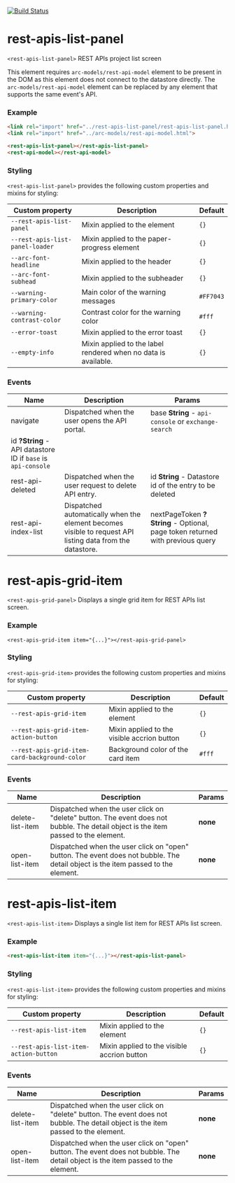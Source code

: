 [![Build Status](https://travis-ci.org/advanced-rest-client/rest-apis-list-panel.svg?branch=stage)](https://travis-ci.org/advanced-rest-client/rest-apis-list-panel)  

# rest-apis-list-panel

`<rest-apis-list-panel>` REST APIs project list screen

This element requires `arc-models/rest-api-model` element to be present in the
DOM as this element does not connect to the datastore directly.
The `arc-models/rest-api-model` element can be replaced by any element that
supports the same event's API.

### Example

```html
<link rel="import" href="../rest-apis-list-panel/rest-apis-list-panel.html">
<link rel="import" href="../arc-models/rest-api-model.html">

<rest-apis-list-panel></rest-apis-list-panel>
<rest-api-model></rest-api-model>
```

### Styling
`<rest-apis-list-panel>` provides the following custom properties and mixins for styling:

Custom property | Description | Default
----------------|-------------|----------
`--rest-apis-list-panel` | Mixin applied to the element | `{}`
`--rest-apis-list-panel-loader` | Mixin applied to the paper-progress element | `{}`
`--arc-font-headline` | Mixin applied to the header | `{}`
`--arc-font-subhead` | Mixin applied to the subheader | `{}`
`--warning-primary-color` | Main color of the warning messages | `#FF7043`
`--warning-contrast-color` | Contrast color for the warning color | `#fff`
`--error-toast` | Mixin applied to the error toast | `{}`
`--empty-info` | Mixin applied to the label rendered when no data is available. | `{}`



### Events
| Name | Description | Params |
| --- | --- | --- |
| navigate | Dispatched when the user opens the API portal. | base **String** - `api-console` or `exchange-search` |
id **?String** - API datastore ID if `base` is `api-console` |
| rest-api-deleted | Dispatched when the user request to delete API entry. | id **String** - Datastore id of the entry to be deleted |
| rest-api-index-list | Dispatched automatically when the element becomes visible to request API listing data from the datastore. | nextPageToken **?String** - Optional, page token returned with previous query |
# rest-apis-grid-item

`<rest-apis-grid-panel>` Displays a single grid item for REST APIs list screen.

### Example
```
<rest-apis-grid-item item="{...}"></rest-apis-grid-panel>
```

### Styling
`<rest-apis-grid-item>` provides the following custom properties and mixins for styling:

Custom property | Description | Default
----------------|-------------|----------
`--rest-apis-grid-item` | Mixin applied to the element | `{}`
`--rest-apis-grid-item-action-button` | Mixin applied to the visible accrion button | `{}`
`--rest-apis-grid-item-card-background-color` | Background color of the card item | `#fff`



### Events
| Name | Description | Params |
| --- | --- | --- |
| delete-list-item | Dispatched when the user click on "delete" button. The event does not bubble.  The detail object is the item passed to the element. | __none__ |
| open-list-item | Dispatched when the user click on "open" button. The event does not bubble.  The detail object is the item passed to the element. | __none__ |
# rest-apis-list-item

`<rest-apis-list-item>` Displays a single list item for REST APIs list screen.

### Example

```html
<rest-apis-list-item item="{...}"></rest-apis-list-panel>
```

### Styling
`<rest-apis-list-item>` provides the following custom properties and mixins for styling:

Custom property | Description | Default
----------------|-------------|----------
`--rest-apis-list-item` | Mixin applied to the element | `{}`
`--rest-apis-list-item-action-button` | Mixin applied to the visible accrion button | `{}`



### Events
| Name | Description | Params |
| --- | --- | --- |
| delete-list-item | Dispatched when the user click on "delete" button. The event does not bubble.  The detail object is the item passed to the element. | __none__ |
| open-list-item | Dispatched when the user click on "open" button. The event does not bubble.  The detail object is the item passed to the element. | __none__ |
